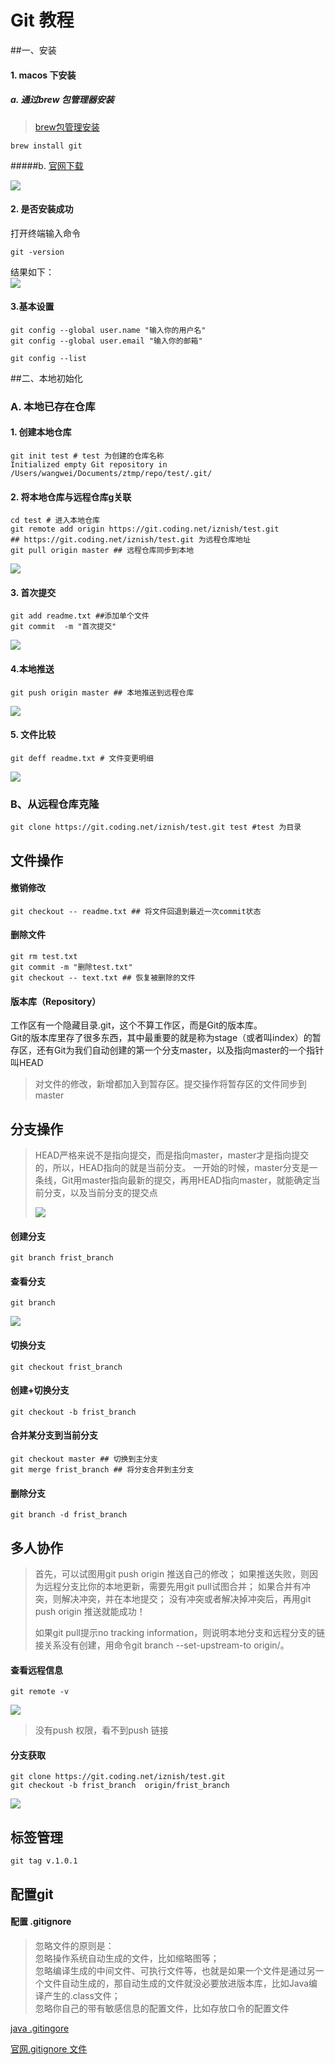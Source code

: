 # Git 教程
##一、安装
#### 1. macos 下安装  
##### a. 通过brew 包管理器安装  

> [brew包管理安装](../os/macos.md)

```shell
brew install git
```
#####b.  [官网下载](https://git-scm.com/downloads)   

![](../../resources/git/Jietu20180714-085751@2x.jpg)
#### 2. 是否安装成功  
打开终端输入命令  
```shell
git -version
```
结果如下：  
![](../../resources/git/Jietu20180714-090053@2x.jpg)  

#### 3.基本设置  
```shell
git config --global user.name "输入你的用户名"  
git config --global user.email "输入你的邮箱"
```
```shell
git config --list
```
##二、本地初始化 
### A. 本地已存在仓库
#### 1. 创建本地仓库
```
git init test # test 为创建的仓库名称  
Initialized empty Git repository in /Users/wangwei/Documents/ztmp/repo/test/.git/
```
#### 2. 将本地仓库与远程仓库g关联
```shell
cd test # 进入本地仓库
git remote add origin https://git.coding.net/iznish/test.git
## https://git.coding.net/iznish/test.git 为远程仓库地址
git pull origin master ## 远程仓库同步到本地
```
![](../../resources/git/Jietu20180714-094041.jpg)  
#### 3. 首次提交
```shell
git add readme.txt ##添加单个文件
git commit  -m "首次提交"
```
![](../../resources/git/Jietu20180714-094512.jpg) 
#### 4.本地推送
```shell
git push origin master ## 本地推送到远程仓库
```
![](../../resources/git/Jietu20180714-094747.jpg) 
#### 5. 文件比较 
```shell
git deff readme.txt # 文件变更明细
```
![](../../resources/git/Jietu20180714-095216.jpg) 
### B、从远程仓库克隆
```shell
git clone https://git.coding.net/iznish/test.git test #test 为目录
```
## 文件操作
#### 撤销修改
```shell
git checkout -- readme.txt ## 将文件回退到最近一次commit状态
```
#### 删除文件
```shell
git rm test.txt
git commit -m "删除test.txt"
git checkout -- text.txt ## 恢复被删除的文件
```

#### 版本库（Repository）

工作区有一个隐藏目录.git，这个不算工作区，而是Git的版本库。  
Git的版本库里存了很多东西，其中最重要的就是称为stage（或者叫index）的暂存区，还有Git为我们自动创建的第一个分支master，以及指向master的一个指针叫HEAD  
> 对文件的修改，新增都加入到暂存区。提交操作将暂存区的文件同步到master

## 分支操作
>HEAD严格来说不是指向提交，而是指向master，master才是指向提交的，所以，HEAD指向的就是当前分支。
>一开始的时候，master分支是一条线，Git用master指向最新的提交，再用HEAD指向master，就能确定当前分支，以及当前分支的提交点
>
>![](../../resources/git/0.png)
>
> 

#### 创建分支
```shell
git branch frist_branch
```
#### 查看分支
```shell
git branch
```
![](../../resources/git/Jietu20180714-102739.jpg) 
#### 切换分支
```shell
git checkout frist_branch
```
#### 创建+切换分支
```shell
git checkout -b frist_branch
```
#### 合并某分支到当前分支
```shell
git checkout master ## 切换到主分支
git merge frist_branch ## 将分支合并到主分支
```
#### 删除分支
```shell
git branch -d frist_branch
```

## 多人协作
>首先，可以试图用git push origin <branch-name>推送自己的修改；
>如果推送失败，则因为远程分支比你的本地更新，需要先用git pull试图合并；
>如果合并有冲突，则解决冲突，并在本地提交；
>没有冲突或者解决掉冲突后，再用git push origin <branch-name>推送就能成功！
>
>如果git pull提示no tracking information，则说明本地分支和远程分支的链接关系没有创建，用命令git branch --set-upstream-to <branch-name> origin/<branch-name>。

#### 查看远程信息
```shell
git remote -v
```
![](../../resources/git/Jietu20180714-104224.jpg) 
>没有push 权限，看不到push 链接

#### 分支获取
```shell
git clone https://git.coding.net/iznish/test.git
git checkout -b frist_branch  origin/frist_branch
```
![](../../resources/git/Jietu20180714-103747.jpg) 
## 标签管理
```shell
git tag v.1.0.1
```

## 配置git
#### 配置 .gitignore
>忽略文件的原则是：  
>忽略操作系统自动生成的文件，比如缩略图等；  
>忽略编译生成的中间文件、可执行文件等，也就是如果一个文件是通过另一个文件自动生成的，那自动生成的文件就没必要放进版本库，比如Java编译产生的.class文件；  
>忽略你自己的带有敏感信息的配置文件，比如存放口令的配置文件

[java .gitingore](./Java.gitignore)

[官网.gitignore 文件](https://github.com/github/gitignore)